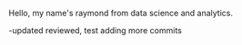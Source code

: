 Hello, my name's raymond from data science and analytics.

-updated
reviewed, test adding more commits